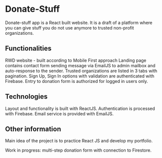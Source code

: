 # Donate-Stuff

Donate-stuff app is a React built website. It is a draft of a platform where you can give stuff you do not use anymore to trusted non-profit organizations. 

## Functionalities

RWD website - built according to Mobile First approach
Landing page contains contact form sending message via EmailJS to admin mailbox and auto-response to the sender.
Trusted organizations are listed in 3 tabs with pagination.
Sign Up, Sign In options with validation are authenticated with Firebase. Entry to donation form is authorized for logged in users only.

## Technologies

Layout and functionality is built with ReactJS.
Authentication is processed with Firebase.
Email service is provided with EmailJS.

## Other information

Main idea of the project is to practice React JS and develop my portfolio.

Work in progress: multi-step donation form with connection to Firestore.